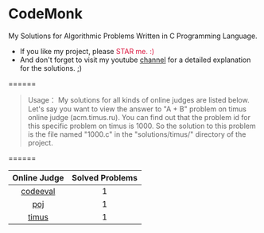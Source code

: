 # CodeMonk
My Solutions for Algorithmic Problems Written in C Programming Language.

* If you like my project, please <span style="color: crimson;">STAR</style> me. :)
* And don't forget to visit my youtube [channel]() for a detailed explanation for the solutions. ;)

======

> Usage：
> My solutions for all kinds of online judges are listed below. Let's say you want to view the answer to "A + B" problem on timus online judge (acm.timus.ru). You can find out that the problem id for this specific problem on timus is 1000. So the solution to this problem is the file named "1000.c" in the "solutions/timus/" directory of the project.

======

| Online Judge | Solved Problems |
| :----------: | :------: |
| [codeeval](https://www.codeeval.com/) | 1 |
| [poj](http://poj.org/) | 1 |
| [timus](http://acm.timus.ru/) | 1 |
